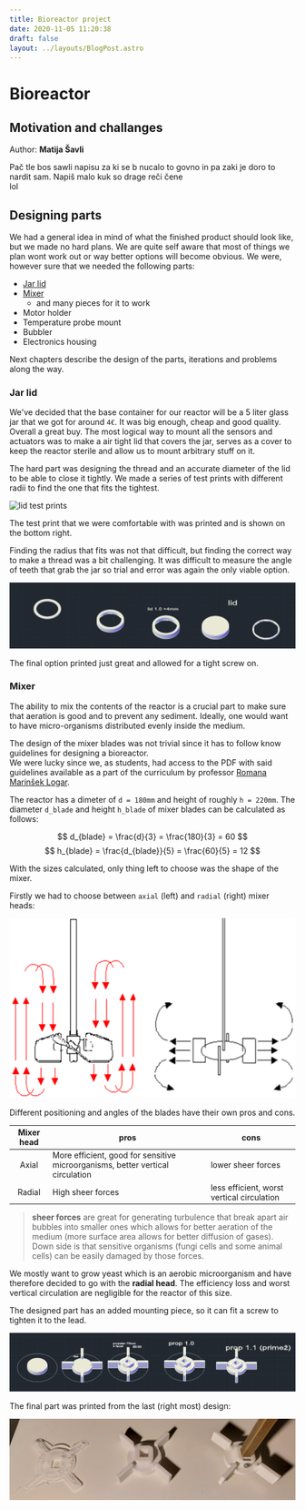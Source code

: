 ```yaml
---
title: Bioreactor project
date: 2020-11-05 11:20:38
draft: false
layout: ../layouts/BlogPost.astro
---
```


# Bioreactor

## Motivation and challanges

Author:  **Matija Šavli**  

Pač tle bos sawli napisu za ki se b nucalo to govno in pa zaki je doro to nardit sam. Napiš malo kuk so drage reči čene  
lol

## Designing parts

We had a general idea in mind of what the finished product should look like, but we made no hard plans. We are quite self aware that most of things we plan wont work out or way better options will become obvious.
We were, however sure that we needed the following parts:

- [Jar lid](#jar-lid)
- [Mixer](#mixer)
  - and many pieces for it to work
- Motor holder
- Temperature probe mount
- Bubbler
- Electronics housing

Next chapters describe the design of the parts, iterations and problems along the way.

### Jar lid

We've decided that the base container for our reactor will be a 5 liter glass jar that we got for around `4€`. It was big enough, cheap and good quality. Overall a great buy.
The most logical way to mount all the sensors and actuators was to make a air tight lid that covers the jar, serves as a cover to keep the reactor sterile and allow us to mount arbitrary stuff on it.

The hard part was designing the thread and an accurate diameter of the lid to be able to close it tightly. We made a series of test prints with different radii to find the one that fits the tightest.

![lid test prints](../../public/img/lid_prints.png)

The test print that we were comfortable with was printed and is shown on the bottom right.  

Finding the radius that fits was not that difficult, but finding the correct way to make a thread was a bit challenging. It was difficult to measure the angle of teeth that grab the jar so trial and error was again the only viable option.  

![lid design](../../public/img/lid_autocad.png)

The final option printed just great and allowed for a tight screw on.

### Mixer

The ability to mix the contents of the reactor is a crucial part to make sure that aeration is good and to prevent any sediment. Ideally, one would want to have micro-organisms distributed evenly inside the medium.  

The design of the mixer blades was not trivial since it has to follow know guidelines for designing a bioreactor.  
We were lucky since we, as students, had access to the PDF with said guidelines available as a part of the curriculum by professor [Romana Marinšek Logar](https://www.bf.uni-lj.si/sl/o-fakulteti/zaposleni/458/marinsek-logar-romana).

The reactor has a dimeter of `d = 180mm` and height of roughly `h = 220mm`.
The diameter `d_blade` and height `h_blade` of mixer blades can be calculated as follows:  

$$
d_{blade} = \frac{d}{3} = \frac{180}{3} = 60
$$
$$
h_{blade} = \frac{d_{blade}}{5} = \frac{60}{5} = 12
$$

With the sizes calculated, only thing left to choose was the shape of the mixer.  

Firstly we had to choose between `axial` (left) and `radial` (right) mixer heads:  

![axial and radial mixer heads](../../public/img/mixer_heads.png)

 Different positioning and angles of the blades have their own pros and cons.  

| Mixer head | pros | cons |
| :---: | --- | --- |
| Axial | More efficient, good for sensitive microorganisms, better vertical circulation | lower sheer forces |
| Radial | High sheer forces | less efficient, worst vertical circulation |

> **sheer forces** are great for generating turbulence that break apart air bubbles into smaller ones which allows for better aeration of the medium (more surface area allows for better diffusion of gases).
> Down side is that sensitive organisms (fungi cells and some animal cells) can be easily damaged by those forces.  

We mostly want to grow yeast which is an aerobic microorganism and have therefore decided to go with the **radial head**. The efficiency loss and worst
vertical circulation are negligible for the reactor of this size.  

The designed part has an added mounting piece, so it can fit a screw to tighten it to the lead.  

![mixer head design progression](../../public/img/mixer_designs.png)

The final part was printed from the last (right most) design:  

![printed mixer head](../../public/img/mixer_print.jpg)